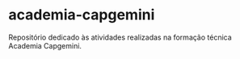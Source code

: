 # academia-capgemini
Repositório dedicado às atividades realizadas na formação técnica Academia Capgemini.
